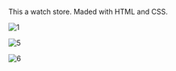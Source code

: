 This a watch store. 
Maded with HTML and CSS.

![1](https://user-images.githubusercontent.com/81668822/189527738-dd842f3d-d1c9-4b83-a553-6bf9ef29fee8.jpeg)

![5](https://user-images.githubusercontent.com/81668822/189527848-5cdf62b9-a4c8-4fbd-97c9-ece827bedabf.jpeg)

![6](https://user-images.githubusercontent.com/81668822/189527849-4e3c73a9-cf2a-473a-9865-5d6bb4ddf62a.jpeg)

